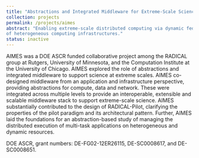 ```yaml
---
title: "Abstractions and Integrated Middleware for Extreme-Scale Science (AIMES)"
collection: projects
permalink: /projects/aimes
abstract: "Enabling extreme-scale distributed computing via dynamic federation
of heterogeneous computing infrastructures." 
status: inactive
---
```


AIMES was a DOE ASCR funded collaborative project among the RADICAL group at Rutgers, University of Minnesota, and the Computation Institute at the University of Chicago. AIMES explored the role of abstractions and integrated middleware to support science at extreme scales. AIMES co-designed middleware from an application and infrastructure perspective, providing abstractions for compute, data and network. These were integrated across multiple levels to provide an interoperable, extensible and scalable middleware stack to support extreme-scale science. AIMES substantially contributed to the design of RADICAL-Pilot, clarifying the properties of the pilot paradigm and its architectural pattern. Further, AIMES laid the foundations for an abstraction-based study of managing the distributed execution of multi-task applications on heterogeneous and dynamic resources.

DOE ASCR, grant numbers: DE-FG02-12ER26115, DE-SC0008617, and DE-SC0008651.